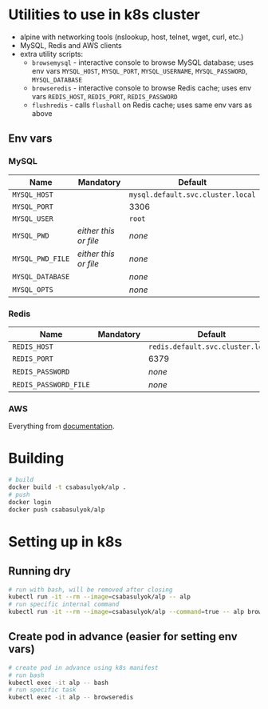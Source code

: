 # Utilities to use in k8s cluster

- alpine with networking tools (nslookup, host, telnet, wget, curl, etc.)
- MySQL, Redis and AWS clients
- extra utility scripts:
    - `browsemysql` - interactive console to browse MySQL database; uses env vars `MYSQL_HOST`, `MYSQL_PORT`, `MYSQL_USERNAME`, `MYSQL_PASSWORD`, `MYSQL_DATABASE`
    - `browseredis` - interactive console to browse Redis cache;  uses env vars `REDIS_HOST`, `REDIS_PORT`, `REDIS_PASSWORD`
    - `flushredis` - calls `flushall` on Redis cache; uses same env vars as above

## Env vars

### MySQL

| Name             | Mandatory             | Default                           |
| ---------------- | --------------------- | --------------------------------- |
| `MYSQL_HOST`     |                       | `mysql.default.svc.cluster.local` |
| `MYSQL_PORT`     |                       | 3306                              |
| `MYSQL_USER`     |                       | `root`                            |
| `MYSQL_PWD`      | *either this or file* | *none*                            |
| `MYSQL_PWD_FILE` | *either this or file* | *none*                            |
| `MYSQL_DATABASE` |                       | *none*                            |
| `MYSQL_OPTS`     |                       | *none*                            |

### Redis

| Name                  | Mandatory | Default                           |
| --------------------- | --------- | --------------------------------- |
| `REDIS_HOST`          |           | `redis.default.svc.cluster.local` |
| `REDIS_PORT`          |           | 6379                              |
| `REDIS_PASSWORD`      |           | *none*                            |
| `REDIS_PASSWORD_FILE` |           | *none*                            |

### AWS

Everything from [documentation](https://docs.aws.amazon.com/cli/latest/userguide/cli-configure-envvars.html).


# Building

```bash
# build
docker build -t csabasulyok/alp .
# push
docker login
docker push csabasulyok/alp
```

# Setting up in k8s

## Running dry

```bash
# run with bash, will be removed after closing
kubectl run -it --rm --image=csabasulyok/alp -- alp
# run specific internal command
kubectl run -it --rm --image=csabasulyok/alp --command=true -- alp browseredis
```

## Create pod in advance (easier for setting env vars)

```bash
# create pod in advance using k8s manifest
# run bash
kubectl exec -it alp -- bash
# run specific task
kubectl exec -it alp -- browseredis
```